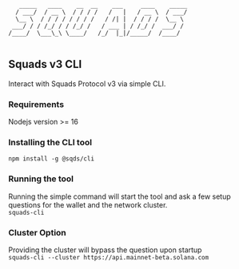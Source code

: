 ```
   _____   ____    __  __    ___     ____    _____
  / ___/  / __ \  / / / /   /   |   / __ \  / ___/
  \__ \  / / / / / / / /   / /| |  / / / /  \__ \ 
 ___/ / / /_/ / / /_/ /   / ___ | / /_/ /  ___/ / 
/____/  \___\_\ \____/   /_/  |_|/_____/  /____/  
                                                  
```

## Squads v3 CLI
Interact with Squads Protocol v3 via simple CLI.
### Requirements
Nodejs version >= 16
### Installing the CLI tool
`npm install -g @sqds/cli`

### Running the tool
Running the simple command will start the tool and ask a few setup questions for the wallet and the network cluster.\
`squads-cli`

### Cluster Option
Providing the cluster will bypass the question upon startup\
`squads-cli --cluster https://api.mainnet-beta.solana.com`